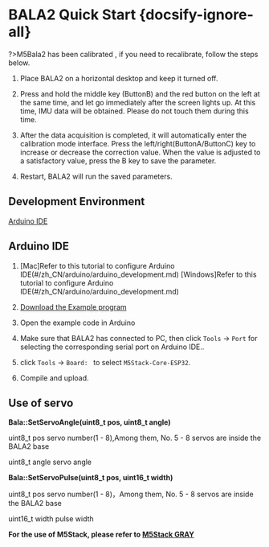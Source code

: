 # BALA2 Quick Start {docsify-ignore-all}

?>M5Bala2 has been calibrated , if you need to recalibrate, follow the steps below.

1. Place BALA2 on a horizontal desktop and keep it turned off.

2. Press and hold the middle key (ButtonB) and the red button on the left at the same time, and let go immediately after the screen lights up. At this time, IMU data will be obtained. Please do not touch them during this time.

3. After the data acquisition is completed, it will automatically enter the calibration mode interface. Press the left/right(ButtonA/ButtonC) key to increase or decrease the correction value. When the value is adjusted to a satisfactory value, press the B key to save the parameter.

4. Restart, BALA2 will run the saved parameters.

## Development Environment

[Arduino IDE](#Arduino-IDE)

## Arduino IDE

1. [Mac]Refer to this tutorial to configure Arduino IDE(#/zh_CN/arduino/arduino_development.md)
   [Windows]Refer to this tutorial to configure Arduino IDE(#/zh_CN/arduino/arduino_development.md)

2. [Download the Example program](https://github.com/m5stack/M5-ProductExampleCodes/tree/master/Application/Bala2)

3. Open the example code in Arduino

4. Make sure that BALA2 has connected to PC, then click `Tools` -> `Port` for selecting the corresponding serial port on Arduino IDE..

5. click `Tools` -> `Board: ` to select `M5Stack-Core-ESP32`.

6. Compile and upload.

## Use of servo

**Bala::SetServoAngle(uint8_t pos, uint8_t angle)**

uint8_t pos servo number(1 - 8),Among them, No. 5 - 8 servos are inside the BALA2 base

uint8_t angle servo angle

**Bala::SetServoPulse(uint8_t pos, uint16_t width)**

uint8_t pos servo number(1 - 8)，Among them, No. 5 - 8 servos are inside the BALA2 base

uint16_t width pulse width

**For the use of M5Stack, please refer to [M5Stack GRAY](https://docs.m5stack.com/#/zh_CN/core/gray)**